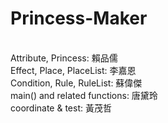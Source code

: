 # Princess-Maker<br/>
<br/>
Attribute, Princess: 賴品儒<br/>
Effect, Place, PlaceList: 李嘉恩<br/>
Condition, Rule, RuleList: 蘇偉傑<br/>
main() and related functions: 唐黛玲<br/>
coordinate & test: 黃茂哲<br/>
